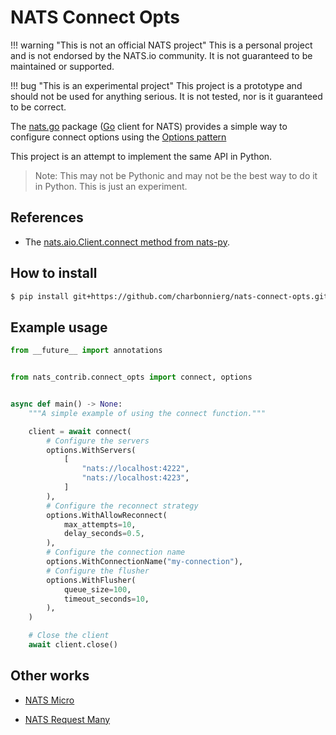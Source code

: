 # NATS Connect Opts

!!! warning "This is not an official NATS project"
    This is a personal project and is not endorsed by the NATS.io community. It is not guaranteed to be maintained or supported.

!!! bug "This is an experimental project"
    This project is a prototype and should not be used for anything serious. It is not tested, nor is it guaranteed to be correct.

The [nats.go](https://github.com/nats-io/nats.go) package ([Go](https://go.dev/) client for NATS) provides a simple way to configure connect options using the [Options pattern](https://golang.cafe/blog/golang-functional-options-pattern.html)

This project is an attempt to implement the same API in Python.

> Note: This may not be Pythonic and may not be the best way to do it in Python. This is just an experiment.


## References

- The [nats.aio.Client.connect method from nats-py](https://nats-io.github.io/nats.py/modules.html#nats.aio.client.Client.connect).


## How to install

<!-- termynal -->

```bash
$ pip install git+https://github.com/charbonnierg/nats-connect-opts.git
```

## Example usage

``` py linenums="1" title="examples/minimal.py"
from __future__ import annotations


from nats_contrib.connect_opts import connect, options


async def main() -> None:
    """A simple example of using the connect function."""

    client = await connect(
        # Configure the servers
        options.WithServers(
            [
                "nats://localhost:4222",
                "nats://localhost:4223",
            ]
        ),
        # Configure the reconnect strategy
        options.WithAllowReconnect(
            max_attempts=10,
            delay_seconds=0.5,
        ),
        # Configure the connection name
        options.WithConnectionName("my-connection"),
        # Configure the flusher
        options.WithFlusher(
            queue_size=100,
            timeout_seconds=10,
        ),
    )

    # Close the client
    await client.close()
```

## Other works

- [NATS Micro](https://charbonats.github.io/nats-micro)

- [NATS Request Many](https://charbonats.github.io/nats-request-many)
